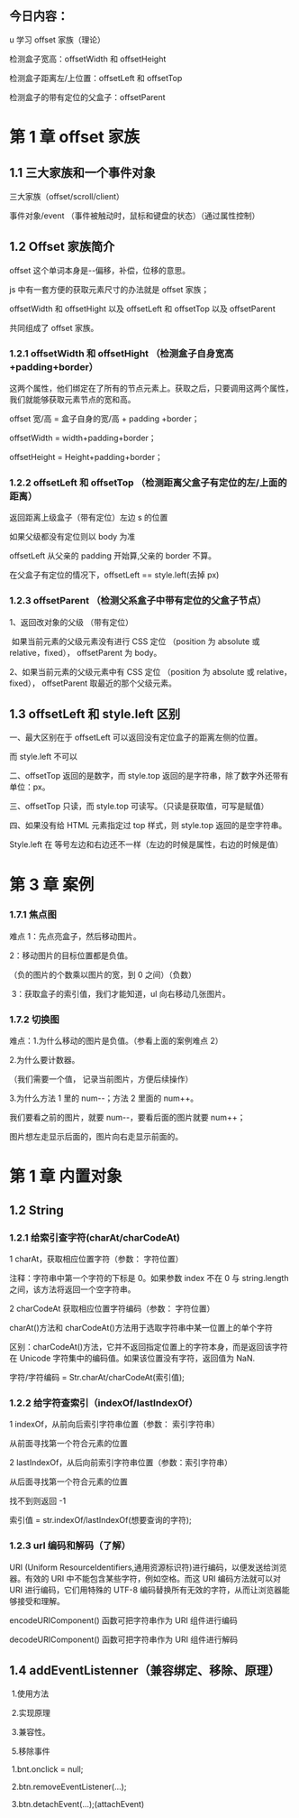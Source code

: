 ## 今日内容：

u 学习 offset 家族（理论）

检测盒子宽高：offsetWidth 和 offsetHeight

检测盒子距离左/上位置：offsetLeft 和 offsetTop

检测盒子的带有定位的父盒子：offsetParent

# 第 1 章 offset 家族

## 1.1 三大家族和一个事件对象

三大家族（offset/scroll/client）

事件对象/event （事件被触动时，鼠标和键盘的状态）（通过属性控制）

## 1.2 Offset 家族简介

offset 这个单词本身是--偏移，补偿，位移的意思。

js 中有一套方便的获取元素尺寸的办法就是 offset 家族；

offsetWidth 和 offsetHight 以及 offsetLeft 和 offsetTop 以及 offsetParent

共同组成了 offset 家族。

### 1.2.1 offsetWidth 和 offsetHight （检测盒子自身宽高+padding+border）

这两个属性，他们绑定在了所有的节点元素上。获取之后，只要调用这两个属性，我们就能够获取元素节点的宽和高。

offset 宽/高 = 盒子自身的宽/高 + padding +border；

offsetWidth = width+padding+border；

offsetHeight = Height+padding+border；

### 1.2.2 offsetLeft 和 offsetTop （检测距离父盒子有定位的左/上面的距离）

返回距离上级盒子（带有定位）左边 s 的位置

如果父级都没有定位则以 body 为准

offsetLeft 从父亲的 padding 开始算,父亲的 border 不算。

在父盒子有定位的情况下，offsetLeft == style.left(去掉 px)

### 1.2.3 offsetParent （检测父系盒子中带有定位的父盒子节点）

1、返回改对象的父级 （带有定位）

​ 如果当前元素的父级元素没有进行 CSS 定位 （position 为 absolute 或 relative，fixed）， offsetParent 为 body。

2、如果当前元素的父级元素中有 CSS 定位 （position 为 absolute 或 relative，fixed）， offsetParent 取最近的那个父级元素。

## 1.3 offsetLeft 和 style.left 区别

一、最大区别在于 offsetLeft 可以返回没有定位盒子的距离左侧的位置。

而 style.left 不可以

二、offsetTop 返回的是数字，而 style.top 返回的是字符串，除了数字外还带有单位：px。

三、offsetTop 只读，而 style.top 可读写。（只读是获取值，可写是赋值）

四、如果没有给 HTML 元素指定过 top 样式，则 style.top 返回的是空字符串。

Style.left 在 等号左边和右边还不一样（左边的时候是属性，右边的时候是值）

# 第 3 章 案例

### 1.7.1 焦点图

难点 1：先点亮盒子，然后移动图片。

2：移动图片的目标位置都是负值。

（负的图片的个数乘以图片的宽，到 0 之间）（负数）

​ 3：获取盒子的索引值，我们才能知道，ul 向右移动几张图片。

### 1.7.2 切换图

难点：1.为什么移动的图片是负值。（参看上面的案例难点 2）

2.为什么要计数器。

（我们需要一个值， 记录当前图片，方便后续操作）

3.为什么方法 1 里的 num--；方法 2 里面的 num++。

我们要看之前的图片，就要 num--，要看后面的图片就要 num++；

图片想左走显示后面的，图片向右走显示前面的。

# 第 1 章 内置对象

## 1.2 String

### 1.2.1 给索引查字符(charAt/charCodeAt)

1 charAt，获取相应位置字符（参数： 字符位置）

注释：字符串中第一个字符的下标是 0。如果参数 index 不在 0 与 string.length 之间，该方法将返回一个空字符串。

2 charCodeAt 获取相应位置字符编码（参数： 字符位置）

charAt()方法和 charCodeAt()方法用于选取字符串中某一位置上的单个字符

区别：charCodeAt()方法，它并不返回指定位置上的字符本身，而是返回该字符在 Unicode 字符集中的编码值。如果该位置没有字符，返回值为 NaN.

字符/字符编码 = Str.charAt/charCodeAt(索引值);

### 1.2.2 给字符查索引（indexOf/lastIndexOf）

1 indexOf，从前向后索引字符串位置（参数： 索引字符串）

从前面寻找第一个符合元素的位置

2 lastIndexOf，从后向前索引字符串位置（参数：索引字符串）

从后面寻找第一个符合元素的位置

找不到则返回 -1

索引值 = str.indexOf/lastIndexOf(想要查询的字符);

### 1.2.3 url 编码和解码（了解）

URI (Uniform ResourceIdentifiers,通用资源标识符)进行编码，以便发送给浏览器。有效的 URI 中不能包含某些字符，例如空格。而这 URI 编码方法就可以对 URI 进行编码，它们用特殊的 UTF-8 编码替换所有无效的字符，从而让浏览器能够接受和理解。

encodeURIComponent() 函数可把字符串作为 URI 组件进行编码

decodeURIComponent() 函数可把字符串作为 URI 组件进行解码

## 1.4 addEventListenner（兼容绑定、移除、原理）

​ 1.使用方法

​ 2.实现原理

​ 3.兼容性。

​ 5.移除事件

​ 1.bnt.onclick = null;

​ 2.btn.removeEventListener(...);

​ 3.btn.detachEvent(...);(attachEvent)
